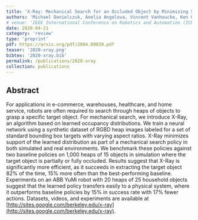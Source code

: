 ```yaml
---
title: 'X-Ray: Mechanical Search for an Occluded Object by Minimizing Support of Learned Occupancy Distributions'
authors: 'Michael Danielczuk, Anelia Angelova, Vincent Vanhoucke, Ken Goldberg'
# venue: 'IEEE International Conference on Robotics and Automation (ICRA)'
date: 2020-04-21
category: 'review'
type: 'preprint'
pdf: https://arxiv.org/pdf/2004.09039.pdf
teaser: '2020-xray.png'
bibtex: '2020-xray.bib'
permalink: /publications/2020-xray
collection: publications
---
```


Abstract
-------
For applications in e-commerce, warehouses, healthcare, and home service, robots are often required to search through heaps of objects to grasp a specific target object. For mechanical search, we introduce X-Ray, an algorithm based on learned occupancy distributions. We train a neural network using a synthetic dataset of RGBD heap images labeled for a set of standard bounding box targets with varying aspect ratios. X-Ray minimizes support of the learned distribution as part of a mechanical search policy in both simulated and real environments. We benchmark these policies against two baseline policies on 1,000 heaps of 15 objects in simulation where the target object is partially or fully occluded. Results suggest that X-Ray is significantly more efficient, as it succeeds in extracting the target object 82% of the time, 15% more often than the best-performing baseline. Experiments on an ABB YuMi robot with 20 heaps of 25 household objects suggest that the learned policy transfers easily to a physical system, where it outperforms baseline policies by 15% in success rate with 17% fewer actions. Datasets, videos, and experiments are available at [http://sites.google.com/berkeley.edu/x-ray](http://sites.google.com/berkeley.edu/x-ray).
